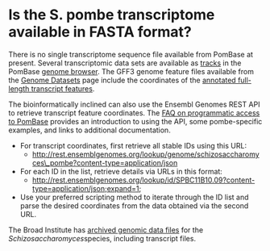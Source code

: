 # Is the S. pombe transcriptome available in FASTA format?
<!-- pombase_categories: Datasets,Sequence Retrieval,Tools and Resources -->

There is no single transcriptome sequence file available from PomBase at
present. Several transcriptomic data sets are available as
[tracks](/faq/how-can-i-show-or-hide-tracks-genome-browser) in the
PomBase [genome browser](http://genomebrowser.pombase.org/Schizosaccharomyces_pombe/Info/Index).
The GFF3 genome feature files available from the [Genome Datasets](/downloads/genome-datasets) page include the coordinates of the
[annotated full-length transcript features](%20/faq/how-do-you-determine-genes-full-length-transcript-utr-coordinates-transcription-start-and-end-s).

The bioinformatically inclined can also use the Ensembl Genomes REST API
to retrieve transcript feature coordinates. The [FAQ on programmatic access to PomBase](/faq/there-any-programmatic-access-pombase-data) provides an
introduction to using the API, some pombe-specific examples, and links
to additional documentation.

-   For transcript coordinates, first retrieve all stable IDs using this
    URL:
    -   http://rest.ensemblgenomes.org/lookup/genome/schizosaccharomyces\_pombe?content-type=application/json
-   For each ID in the list, retrieve details via URLs in this format:
    -   http://rest.ensemblgenomes.org/lookup/id/SPBC11B10.09?content-type=application/json;expand=1;
-   Use your preferred scripting method to iterate through the ID list
    and parse the desired coordinates from the data obtained via the
    second URL.

The Broad Institute has [archived genomic data files](http://www.broadinstitute.org/ftp/pub/annotation/fungi/schizosaccharomyces/) for
the *Schizosaccharomyces*species, including transcript files.

